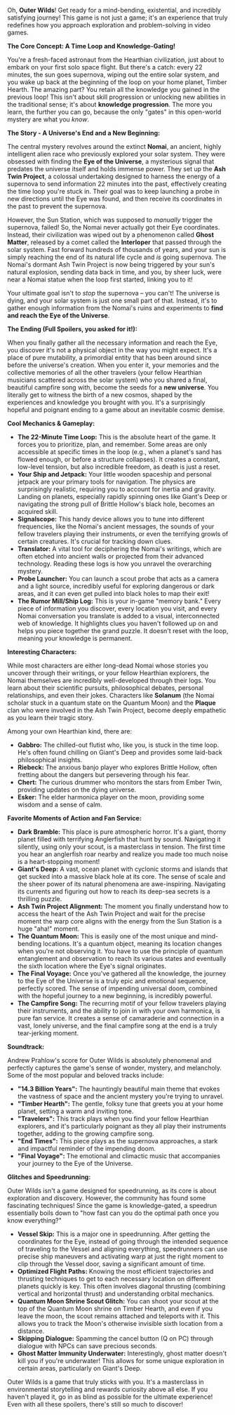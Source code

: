 Oh, **Outer Wilds**! Get ready for a mind-bending, existential, and incredibly satisfying journey! This game is not just a game; it's an experience that truly redefines how you approach exploration and problem-solving in video games.

**The Core Concept: A Time Loop and Knowledge-Gating!**

You're a fresh-faced astronaut from the Hearthian civilization, just about to embark on your first solo space flight. But there's a catch: every 22 minutes, the sun goes supernova, wiping out the entire solar system, and you wake up back at the beginning of the loop on your home planet, Timber Hearth. The amazing part? You retain all the knowledge you gained in the previous loop! This isn't about skill progression or unlocking new abilities in the traditional sense; it's about **knowledge progression**. The more you learn, the further you can go, because the only "gates" in this open-world mystery are what you *know*.

**The Story - A Universe's End and a New Beginning:**

The central mystery revolves around the extinct **Nomai**, an ancient, highly intelligent alien race who previously explored your solar system. They were obsessed with finding the **Eye of the Universe**, a mysterious signal that predates the universe itself and holds immense power. They set up the **Ash Twin Project**, a colossal undertaking designed to harness the energy of a supernova to send information 22 minutes into the past, effectively creating the time loop you're stuck in. Their goal was to keep launching a probe in new directions until the Eye was found, and then receive its coordinates in the past to prevent the supernova.

However, the Sun Station, which was supposed to *manually* trigger the supernova, failed! So, the Nomai never actually got their Eye coordinates. Instead, their civilization was wiped out by a phenomenon called **Ghost Matter**, released by a comet called the **Interloper** that passed through the solar system. Fast forward hundreds of thousands of years, and your sun is simply reaching the end of its natural life cycle and *is* going supernova. The Nomai's dormant Ash Twin Project is now being triggered by your sun's natural explosion, sending data back in time, and you, by sheer luck, were near a Nomai statue when the loop first started, linking you to it!

Your ultimate goal isn't to *stop* the supernova – you can't! The universe is dying, and your solar system is just one small part of that. Instead, it's to gather enough information from the Nomai's ruins and experiments to **find and reach the Eye of the Universe**.

**The Ending (Full Spoilers, you asked for it!):**

When you finally gather all the necessary information and reach the Eye, you discover it's not a physical object in the way you might expect. It's a place of pure mutability, a primordial entity that has been around since before the universe's creation. When you enter it, your memories and the collective memories of all the other travelers (your fellow Hearthian musicians scattered across the solar system) who you shared a final, beautiful campfire song with, become the seeds for a **new universe**. You literally get to witness the birth of a new cosmos, shaped by the experiences and knowledge you brought with you. It's a surprisingly hopeful and poignant ending to a game about an inevitable cosmic demise.

**Cool Mechanics & Gameplay:**

* **The 22-Minute Time Loop:** This is the absolute heart of the game. It forces you to prioritize, plan, and remember. Some areas are only accessible at specific times in the loop (e.g., when a planet's sand has flowed enough, or before a structure collapses). It creates a constant, low-level tension, but also incredible freedom, as death is just a reset.
* **Your Ship and Jetpack:** Your little wooden spaceship and personal jetpack are your primary tools for navigation. The physics are surprisingly realistic, requiring you to account for inertia and gravity. Landing on planets, especially rapidly spinning ones like Giant's Deep or navigating the strong pull of Brittle Hollow's black hole, becomes an acquired skill.
* **Signalscope:** This handy device allows you to tune into different frequencies, like the Nomai's ancient messages, the sounds of your fellow travelers playing their instruments, or even the terrifying growls of certain creatures. It's crucial for tracking down clues.
* **Translator:** A vital tool for deciphering the Nomai's writings, which are often etched into ancient walls or projected from their advanced technology. Reading these logs is how you unravel the overarching mystery.
* **Probe Launcher:** You can launch a scout probe that acts as a camera and a light source, incredibly useful for exploring dangerous or dark areas, and it can even get pulled into black holes to map their exit!
* **The Rumor Mill/Ship Log:** This is your in-game "memory bank." Every piece of information you discover, every location you visit, and every Nomai conversation you translate is added to a visual, interconnected web of knowledge. It highlights clues you haven't followed up on and helps you piece together the grand puzzle. It doesn't reset with the loop, meaning your knowledge is permanent.

**Interesting Characters:**

While most characters are either long-dead Nomai whose stories you uncover through their writings, or your fellow Hearthian explorers, the Nomai themselves are incredibly well-developed through their logs. You learn about their scientific pursuits, philosophical debates, personal relationships, and even their jokes. Characters like **Solanum** (the Nomai scholar stuck in a quantum state on the Quantum Moon) and the **Plaque** clan who were involved in the Ash Twin Project, become deeply empathetic as you learn their tragic story.

Among your own Hearthian kind, there are:

* **Gabbro:** The chilled-out flutist who, like you, is stuck in the time loop. He's often found chilling on Giant's Deep and provides some laid-back philosophical insights.
* **Riebeck:** The anxious banjo player who explores Brittle Hollow, often fretting about the dangers but persevering through his fear.
* **Chert:** The curious drummer who monitors the stars from Ember Twin, providing updates on the dying universe.
* **Esker:** The elder harmonica player on the moon, providing some wisdom and a sense of calm.

**Favorite Moments of Action and Fan Service:**

* **Dark Bramble:** This place is pure atmospheric horror. It's a giant, thorny planet filled with terrifying Anglerfish that hunt by sound. Navigating it silently, using only your scout, is a masterclass in tension. The first time you hear an anglerfish roar nearby and realize you made too much noise is a heart-stopping moment!
* **Giant's Deep:** A vast, ocean planet with cyclonic storms and islands that get sucked into a massive black hole at its core. The sense of scale and the sheer power of its natural phenomena are awe-inspiring. Navigating its currents and figuring out how to reach its deep-sea secrets is a thrilling puzzle.
* **Ash Twin Project Alignment:** The moment you finally understand how to access the heart of the Ash Twin Project and wait for the precise moment the warp core aligns with the energy from the Sun Station is a huge "aha!" moment.
* **The Quantum Moon:** This is easily one of the most unique and mind-bending locations. It's a quantum object, meaning its location changes when you're not observing it. You have to use the principle of quantum entanglement and observation to reach its various states and eventually the sixth location where the Eye's signal originates.
* **The Final Voyage:** Once you've gathered all the knowledge, the journey to the Eye of the Universe is a truly epic and emotional sequence, perfectly scored. The sense of impending universal doom, combined with the hopeful journey to a new beginning, is incredibly powerful.
* **The Campfire Song:** The recurring motif of your fellow travelers playing their instruments, and the ability to join in with your own harmonica, is pure fan service. It creates a sense of camaraderie and connection in a vast, lonely universe, and the final campfire song at the end is a truly tear-jerking moment.

**Soundtrack:**

Andrew Prahlow's score for Outer Wilds is absolutely phenomenal and perfectly captures the game's sense of wonder, mystery, and melancholy. Some of the most popular and beloved tracks include:

* **"14.3 Billion Years":** The hauntingly beautiful main theme that evokes the vastness of space and the ancient mystery you're trying to unravel.
* **"Timber Hearth":** The gentle, folksy tune that greets you at your home planet, setting a warm and inviting tone.
* **"Travelers":** This track plays when you find your fellow Hearthian explorers, and it's particularly poignant as they all play their instruments together, adding to the growing campfire song.
* **"End Times":** This piece plays as the supernova approaches, a stark and impactful reminder of the impending doom.
* **"Final Voyage":** The emotional and climactic music that accompanies your journey to the Eye of the Universe.

**Glitches and Speedrunning:**

Outer Wilds isn't a game designed for speedrunning, as its core is about exploration and discovery. However, the community has found some fascinating techniques! Since the game is knowledge-gated, a speedrun essentially boils down to "how fast can you do the optimal path once you know everything?"

* **Vessel Skip:** This is a major one in speedrunning. After getting the coordinates for the Eye, instead of going through the intended sequence of traveling to the Vessel and aligning everything, speedrunners can use precise ship maneuvers and activating warp at just the right moment to clip through the Vessel door, saving a significant amount of time.
* **Optimized Flight Paths:** Knowing the most efficient trajectories and thrusting techniques to get to each necessary location on different planets quickly is key. This often involves diagonal thrusting (combining vertical and horizontal thrust) and understanding orbital mechanics.
* **Quantum Moon Shrine Scout Glitch:** You can shoot your scout at the top of the Quantum Moon shrine on Timber Hearth, and even if you leave the moon, the scout remains attached and teleports with it. This allows you to track the Moon's otherwise invisible sixth location from a distance.
* **Skipping Dialogue:** Spamming the cancel button (Q on PC) through dialogue with NPCs can save precious seconds.
* **Ghost Matter Immunity Underwater:** Interestingly, ghost matter doesn't kill you if you're underwater! This allows for some unique exploration in certain areas, particularly on Giant's Deep.

Outer Wilds is a game that truly sticks with you. It's a masterclass in environmental storytelling and rewards curiosity above all else. If you haven't played it, go in as blind as possible for the ultimate experience! Even with all these spoilers, there's still so much to discover!